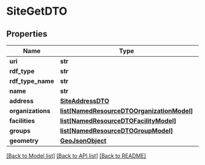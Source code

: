 # SiteGetDTO

## Properties
Name | Type | Description | Notes
------------ | ------------- | ------------- | -------------
**uri** | **str** |  | [optional] 
**rdf_type** | **str** |  | [optional] 
**rdf_type_name** | **str** |  | [optional] 
**name** | **str** |  | [optional] 
**address** | [**SiteAddressDTO**](SiteAddressDTO.md) |  | [optional] 
**organizations** | [**list[NamedResourceDTOOrganizationModel]**](NamedResourceDTOOrganizationModel.md) |  | [optional] 
**facilities** | [**list[NamedResourceDTOFacilityModel]**](NamedResourceDTOFacilityModel.md) |  | [optional] 
**groups** | [**list[NamedResourceDTOGroupModel]**](NamedResourceDTOGroupModel.md) |  | [optional] 
**geometry** | [**GeoJsonObject**](GeoJsonObject.md) |  | [optional] 

[[Back to Model list]](../README.md#documentation-for-models) [[Back to API list]](../README.md#documentation-for-api-endpoints) [[Back to README]](../README.md)


